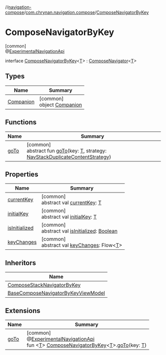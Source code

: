 //[navigation-compose](../../../index.md)/[com.chrynan.navigation.compose](../index.md)/[ComposeNavigatorByKey](index.md)

# ComposeNavigatorByKey

[common]\
@[ExperimentalNavigationApi](../-experimental-navigation-api/index.md)

interface [ComposeNavigatorByKey](index.md)&lt;[T](index.md)&gt; : [ComposeNavigator](../-compose-navigator/index.md)&lt;[T](index.md)&gt;

## Types

| Name | Summary |
|---|---|
| [Companion](-companion/index.md) | [common]<br>object [Companion](-companion/index.md) |

## Functions

| Name | Summary |
|---|---|
| [goTo](go-to.md) | [common]<br>abstract fun [goTo](go-to.md)(key: [T](index.md), strategy: [NavStackDuplicateContentStrategy](../../../../navigation-core/navigation-core/com.chrynan.navigation/-nav-stack-duplicate-content-strategy/index.md)) |

## Properties

| Name | Summary |
|---|---|
| [currentKey](../-compose-navigator/current-key.md) | [common]<br>abstract val [currentKey](../-compose-navigator/current-key.md): [T](index.md) |
| [initialKey](../-compose-navigator/initial-key.md) | [common]<br>abstract val [initialKey](../-compose-navigator/initial-key.md): [T](index.md) |
| [isInitialized](../-compose-navigator/is-initialized.md) | [common]<br>abstract val [isInitialized](../-compose-navigator/is-initialized.md): [Boolean](https://kotlinlang.org/api/latest/jvm/stdlib/kotlin/-boolean/index.html) |
| [keyChanges](../-compose-navigator/key-changes.md) | [common]<br>abstract val [keyChanges](../-compose-navigator/key-changes.md): Flow&lt;[T](index.md)&gt; |

## Inheritors

| Name |
|---|
| [ComposeStackNavigatorByKey](../-compose-stack-navigator-by-key/index.md) |
| [BaseComposeNavigatorByKeyViewModel](../-base-compose-navigator-by-key-view-model/index.md) |

## Extensions

| Name | Summary |
|---|---|
| [goTo](../go-to.md) | [common]<br>@[ExperimentalNavigationApi](../-experimental-navigation-api/index.md)<br>fun &lt;[T](../go-to.md)&gt; [ComposeNavigatorByKey](index.md)&lt;[T](../go-to.md)&gt;.[goTo](../go-to.md)(key: [T](../go-to.md)) |
